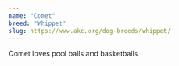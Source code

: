 ```yaml
---
name: "Comet"
breed: "Whippet"
slug: https://www.akc.org/dog-breeds/whippet/
---
```


Comet loves pool balls and basketballs.
